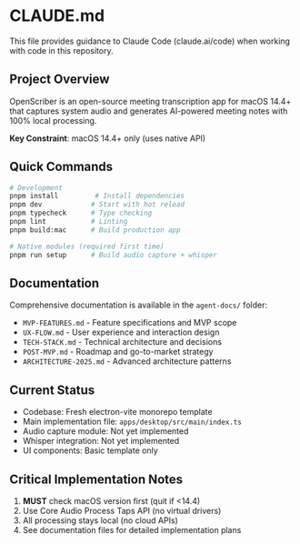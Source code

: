 # CLAUDE.md

This file provides guidance to Claude Code (claude.ai/code) when working with code in this repository.

## Project Overview

OpenScriber is an open-source meeting transcription app for macOS 14.4+ that captures system audio and generates AI-powered meeting notes with 100% local processing.

**Key Constraint**: macOS 14.4+ only (uses native API)

## Quick Commands

```bash
# Development
pnpm install         # Install dependencies
pnpm dev            # Start with hot reload
pnpm typecheck      # Type checking
pnpm lint           # Linting
pnpm build:mac      # Build production app

# Native modules (required first time)
pnpm run setup      # Build audio capture + whisper
```

## Documentation

Comprehensive documentation is available in the `agent-docs/` folder:
- `MVP-FEATURES.md` - Feature specifications and MVP scope
- `UX-FLOW.md` - User experience and interaction design
- `TECH-STACK.md` - Technical architecture and decisions
- `POST-MVP.md` - Roadmap and go-to-market strategy
- `ARCHITECTURE-2025.md` - Advanced architecture patterns

## Current Status

- Codebase: Fresh electron-vite  monorepo template
- Main implementation file: `apps/desktop/src/main/index.ts`
- Audio capture module: Not yet implemented
- Whisper integration: Not yet implemented
- UI components: Basic template only

## Critical Implementation Notes

1. **MUST** check macOS version first (quit if <14.4)
2. Use Core Audio Process Taps API (no virtual drivers)
3. All processing stays local (no cloud APIs)
4. See documentation files for detailed implementation plans